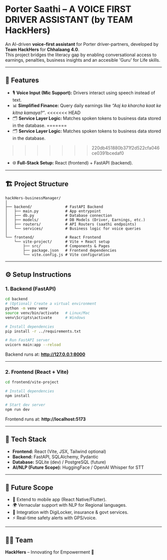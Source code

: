 # Porter Saathi – A VOICE FIRST DRIVER ASSISTANT (by TEAM HackHers)

An AI-driven **voice-first assistant** for Porter driver-partners, developed by **Team HackHers** for **Chhalaang 4.0**.  
This project bridges the literacy gap by enabling conversational access to earnings, penalties, business insights and an accesible 'Guru' for Life skills.

---

## 🚀 Features
- 🎙 **Voice Input (Mic Support):** Drivers interact using speech instead of text.
- 📊 **Simplified Finance:** Query daily earnings like *“Aaj ka kharcha kaat ke kitna kamaya?”*.
<<<<<<< HEAD
- 🗂 **Service Layer Logic:** Matches spoken tokens to business data stored in the database. 
=======
- 🗂 **Service Layer Logic:** Matches spoken tokens to business data stored in the database.
>>>>>>> 220db451880b371f2d522cfa046ce0391bcedaf0
- 🌐 **Full-Stack Setup:** React (frontend) + FastAPI (backend).

---

## 🏗 Project Structure
```
hackHers-businessManager/
│
├── backend/               # FastAPI Backend
│   ├── main.py            # App entrypoint
│   ├── db.py              # Database connection
│   ├── models/            # DB Models (Driver, Earnings, etc.)
│   ├── routers/           # API Routers (saathi endpoints)
│   └── services/          # Business logic for voice queries
│
└── frontend/              # React Frontend
    └── vite-project/      # Vite + React setup
        ├── src/           # Components & Pages
        ├── package.json   # Frontend dependencies
        └── vite.config.js # Vite configuration
```

---

## ⚙️ Setup Instructions

### 1. Backend (FastAPI)
```bash
cd backend
# (Optional) Create a virtual environment
python -m venv venv
source venv/bin/activate   # Linux/Mac
venv\Scripts\activate      # Windows

# Install dependencies
pip install -r ../requirements.txt

# Run FastAPI server
uvicorn main:app --reload
```
Backend runs at: **http://127.0.0.1:8000**

---

### 2. Frontend (React + Vite)
```bash
cd frontend/vite-project

# Install dependencies
npm install

# Start dev server
npm run dev
```
Frontend runs at: **http://localhost:5173**

---

## 🧩 Tech Stack
- **Frontend:** React (Vite, JSX, Tailwind optional)
- **Backend:** FastAPI, SQLAlchemy, Pydantic
- **Database:** SQLite (dev) / PostgreSQL (future)
- **AI/NLP (Future Scope):** HuggingFace / OpenAI Whisper for STT

---

## 📌 Future Scope
- 📱 Extend to mobile app (React Native/Flutter).
- 🌍 Vernacular support with NLP for Regional languages.
- 🔐 Integration with DigiLocker, insurance & govt services.
- ⚡ Real-time safety alerts with GPS/voice.

---

## 👩‍💻 Team
**HackHers** – Innovating for Empowerment 🚀
